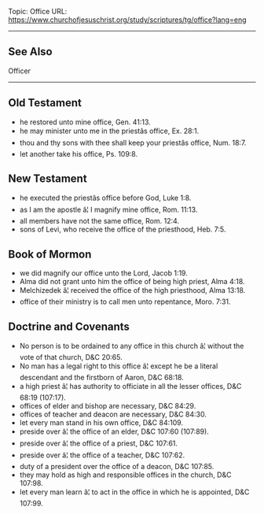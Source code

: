 Topic: Office
URL: https://www.churchofjesuschrist.org/study/scriptures/tg/office?lang=eng

---

## See Also

Officer

---

## Old Testament

- he restored unto mine office, Gen. 41:13.
- he may minister unto me in the priestâs office, Ex. 28:1.
- thou and thy sons with thee shall keep your priestâs office, Num. 18:7.
- let another take his office, Ps. 109:8.

## New Testament

- he executed the priestâs office before God, Luke 1:8.
- as I am the apostle â¦ I magnify mine office, Rom. 11:13.
- all members have not the same office, Rom. 12:4.
- sons of Levi, who receive the office of the priesthood, Heb. 7:5.

## Book of Mormon

- we did magnify our office unto the Lord, Jacob 1:19.
- Alma did not grant unto him the office of being high priest, Alma 4:18.
- Melchizedek â¦ received the office of the high priesthood, Alma 13:18.
- office of their ministry is to call men unto repentance, Moro. 7:31.

## Doctrine and Covenants

- No person is to be ordained to any office in this church â¦ without the vote of that church, D&C 20:65.
- No man has a legal right to this office â¦ except he be a literal descendant and the firstborn of Aaron, D&C 68:18.
- a high priest â¦ has authority to officiate in all the lesser offices, D&C 68:19 (107:17).
- offices of elder and bishop are necessary, D&C 84:29.
- offices of teacher and deacon are necessary, D&C 84:30.
- let every man stand in his own office, D&C 84:109.
- preside over â¦ the office of an elder, D&C 107:60 (107:89).
- preside over â¦ the office of a priest, D&C 107:61.
- preside over â¦ the office of a teacher, D&C 107:62.
- duty of a president over the office of a deacon, D&C 107:85.
- they may hold as high and responsible offices in the church, D&C 107:98.
- let every man learn â¦ to act in the office in which he is appointed, D&C 107:99.

